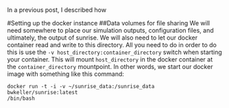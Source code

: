 <!-- 
.. title: Making Mock Observations with Sunrise & Docker
.. slug: making-mock-observations-with-sunrise-docker
.. date: 2015-09-15 22:54:37 UTC-04:00
.. tags: docker,sunrise,linux
.. category: 
.. link: 
.. description: 
.. type: text
-->

In a previous post, I described how

#Setting up the docker instance
##Data volumes for file sharing
We will need somewhere to place our simulation outputs, configuration files, and
ultimately, the output of sunrise.  We will also need to let our docker
container read and write to this directory.  All you need to do in order to do
this is use the `-v host_directory:container_directory` switch when starting
your container.  This will mount `host_directory` in the docker container at the
`container_directory` mountpoint.  In other words, we start our docker image
with something like this command:

```
docker run -t -i -v ~/sunrise_data:/sunrise_data bwkeller/sunrise:latest 
/bin/bash
```

#
